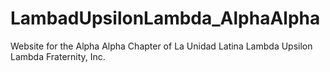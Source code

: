 # LambadUpsilonLambda_AlphaAlpha
Website for the Alpha Alpha Chapter of La Unidad Latina Lambda Upsilon Lambda Fraternity, Inc. 
